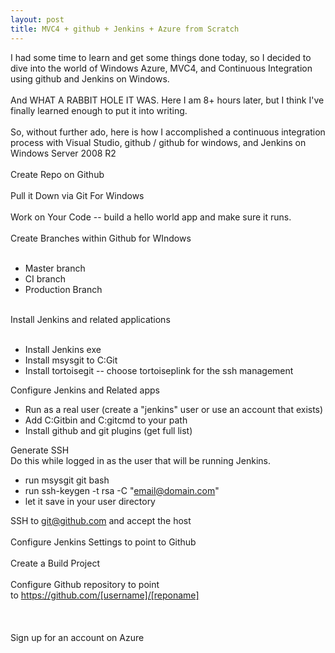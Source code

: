 ```yaml
---
layout: post
title: MVC4 + github + Jenkins + Azure from Scratch
---
```

I had some time to learn and get some things done today, so I decided to dive into the world of Windows Azure, MVC4, and Continuous Integration using github and Jenkins on Windows.<br /><br />And WHAT A RABBIT HOLE IT WAS. Here I am 8+ hours later, but I think I've finally learned enough to put it into writing.<br /><br />So, without further ado, here is how I accomplished a continuous integration process with Visual Studio, github / github for windows, and Jenkins on Windows Server 2008 R2<br /><br />Create Repo on Github<br /><br />Pull it Down via Git For Windows<br /><br />Work on Your Code -- build a hello world app and make sure it runs.<br /><br />Create Branches within Github for WIndows<br /><br /><ul><li>Master branch</li><li>CI branch</li><li>Production Branch</li></ul><br />Install Jenkins and related applications<br /><br /><ul><li>Install Jenkins exe</li><li>Install msysgit to C:Git</li><li>Install tortoisegit -- choose tortoiseplink for the ssh management</li></ul><div>Configure Jenkins and Related apps</div><div><ul><li>Run as a real user (create a "jenkins" user or use an account that exists)</li><li>Add C:Gitbin and C:gitcmd to your path</li><li>Install github and git plugins (get full list)</li></ul><div>Generate SSH</div></div><div>Do this while logged in as the user that will be running Jenkins.</div><div><ul><li>run msysgit git bash</li><li>run ssh-keygen -t rsa -C "email@domain.com"</li><li>let it save in your user directory</li></ul><div>SSH to git@github.com and accept the host</div></div><div><br /></div><div>Configure Jenkins Settings to&nbsp;point to Github</div><div><br /></div><div>Create a Build Project</div><div><br /></div><div>Configure Github repository to point to&nbsp;https://github.com/[username]/[reponame]</div><div><br /></div><div><br /></div><div><br /></div><div>Sign up for an account on Azure</div>
